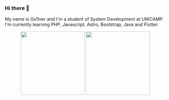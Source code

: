 ### Hi there 👋 
My name is Gs1lver and I'm a student of System Development at UNICAMP. 
I'm currently learning PHP, Javascript, Astro, Bootstrap, Java and Flutter. 

<div align="center">
  <img height="200em" src="https://github-readme-stats.vercel.app/api?username=Gs1lver&show_icons=true&theme=github_dark&count_private=true">
  <img height="200em" src="https://github-readme-stats.vercel.app/api/top-langs/?username=Gs1lver&layout=compact&langs_count=16&theme=github_dark">
</div>

<!--
**Gs1lver/Gs1lver** is a ✨ _special_ ✨ repository because its `README.md` (this file) appears on your GitHub profile.

Here are some ideas to get you started:

- 🔭 I’m currently working on ...
- 🌱 I’m currently learning ...
- 👯 I’m looking to collaborate on ...
- 🤔 I’m looking for help with ...
- 💬 Ask me about ...
- 📫 How to reach me: ...
- 😄 Pronouns: ...
- ⚡ Fun fact: ...
-->
